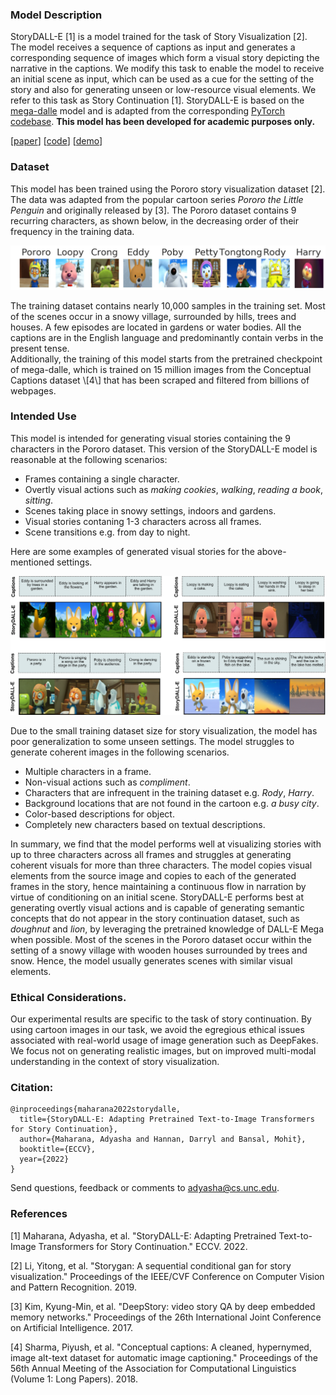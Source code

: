 ### Model Description

StoryDALL-E \[1\] is a model trained for the task of Story Visualization \[2\].
The model receives a sequence of captions as input and generates a corresponding sequence of images which form a visual story depicting the narrative in the captions. 
We modify this task to enable the model to receive an initial scene as input, which can be used as a cue for the setting of the story and also for generating unseen or low-resource visual elements. We refer to this task as Story Continuation \[1\].
StoryDALL-E is based on the [mega-dalle](https://github.com/borisdayma/dalle-mini) model and is adapted from the corresponding [PyTorch codebase](https://github.com/kuprel/min-dalle).
**This model has been developed for academic purposes only.**

\[[paper]()\]  \[[code]()\] \[[demo]()\]

### Dataset

This model has been trained using the Pororo story visualization dataset \[2\].
The data was adapted from the popular cartoon series *Pororo the Little Penguin* and originally released by \[3\].
The Pororo dataset contains 9 recurring characters, as shown below, in the decreasing order of their frequency in the training data.
<p align="center">
    <img src="assets/pororo_characters.png" width="800">
</p>
The training dataset contains nearly 10,000 samples in the training set. Most of the scenes occur in a snowy village, surrounded by hills, trees and houses. A few episodes are located in gardens or water bodies. All the captions are in the English language and predominantly contain verbs in the present tense.
<br>
Additionally, the training of this model starts from the pretrained checkpoint of mega-dalle, which is trained on 15 million images from the Conceptual Captions dataset \[4\] that has been scraped and filtered from billions of webpages.

### Intended Use
This model is intended for generating visual stories containing the 9 characters in the Pororo dataset. This version of the StoryDALL-E model is reasonable at the following scenarios:
* Frames containing a single character.
* Overtly visual actions such as *making cookies*, *walking*, *reading a book*, *sitting*.
* Scenes taking place in snowy settings, indoors and gardens.
* Visual stories contaning 1-3 characters across all frames.
* Scene transitions e.g. from day to night.

Here are some examples of generated visual stories for the above-mentioned settings.
<p align="center">
    <img src="assets/demo_pororo_good.png" width="1000">
</p>
        
Due to the small training dataset size for story visualization, the model has poor generalization to some unseen settings. The model struggles to generate coherent images in the following scenarios.
* Multiple characters in a frame.
* Non-visual actions such as *compliment*.
* Characters that are infrequent in the training dataset e.g. *Rody*, *Harry*.
* Background locations that are not found in the cartoon e.g. *a busy city*.
* Color-based descriptions for object.
* Completely new characters based on textual descriptions.

In summary, we find that the model performs well at visualizing stories with up to three characters across all frames and struggles at generating coherent visuals for more than three characters. 
The model copies visual elements from the source image and copies to each of the generated frames in the story, hence maintaining a continuous flow in narration by virtue of conditioning on an initial scene. 
StoryDALL-E performs best at generating overtly visual actions and is capable of generating semantic concepts that do not appear in the story continuation dataset, such as *doughnut* and *lion*, by leveraging the pretrained knowledge of DALL-E Mega when possible. 
Most of the scenes in the Pororo dataset occur within the setting of a snowy village with wooden houses surrounded by trees and snow. Hence, the model usually generates scenes with similar visual elements.

### Ethical Considerations.
Our experimental results are specific to the task of story continuation. 
By using cartoon images in our task, we avoid the egregious ethical issues associated with real-world usage of image generation such as DeepFakes. 
We focus not on generating realistic images, but on improved multi-modal understanding in the context of story visualization.

### Citation:
```
@inproceedings{maharana2022storydalle,
  title={StoryDALL-E: Adapting Pretrained Text-to-Image Transformers for Story Continuation},
  author={Maharana, Adyasha and Hannan, Darryl and Bansal, Mohit},
  booktitle={ECCV},
  year={2022}
}
```
Send questions, feedback or comments to adyasha@cs.unc.edu.

### References

\[1\] Maharana, Adyasha, et al. "StoryDALL-E: Adapting Pretrained Text-to-Image Transformers for Story Continuation." ECCV. 2022.

\[2\] Li, Yitong, et al. "Storygan: A sequential conditional gan for story visualization." Proceedings of the IEEE/CVF Conference on Computer Vision and Pattern Recognition. 2019.

\[3\] Kim, Kyung-Min, et al. "DeepStory: video story QA by deep embedded memory networks." Proceedings of the 26th International Joint Conference on Artificial Intelligence. 2017.

\[4\] Sharma, Piyush, et al. "Conceptual captions: A cleaned, hypernymed, image alt-text dataset for automatic image captioning." Proceedings of the 56th Annual Meeting of the Association for Computational Linguistics (Volume 1: Long Papers). 2018.


